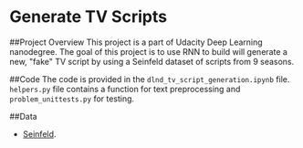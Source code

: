 # Generate TV Scripts

##Project Overview
This project is a part of Udacity Deep Learning nanodegree. The goal of this project is to use RNN to build will generate a new, "fake" TV script by using a Seinfeld dataset of scripts from 9 seasons.

##Code
The code is provided in the `dlnd_tv_script_generation.ipynb` file. `helpers.py` file contains a function for text preprocessing and `problem_unittests.py` for testing.


##Data
* [Seinfeld](https://en.wikipedia.org/wiki/Seinfeld).